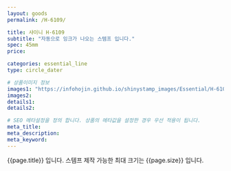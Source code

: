 ```yaml
---
layout: goods
permalink: /H-6109/

title: 샤이니 H-6109
subtitle: "자동으로 잉크가 나오는 스템프 입니다."
spec: 45mm
price: 

categories: essential_line
type: circle_dater

# 상품이미지 정보
images1: "https://infohojin.github.io/shinystamp_images/Essential/H-6109/H-6109_1.jpg"
images2:
details1:
details2:    

# SEO 메타설정을 정의 합니다. 상품의 메타값을 설정한 경우 우선 적용이 됩니다.
meta_title: 
meta_description:
meta_keyword:
---
```


{{page.title}} 입니다. 스템프 제작 가능한 최대 크기는 {{page.size}} 입니다.
